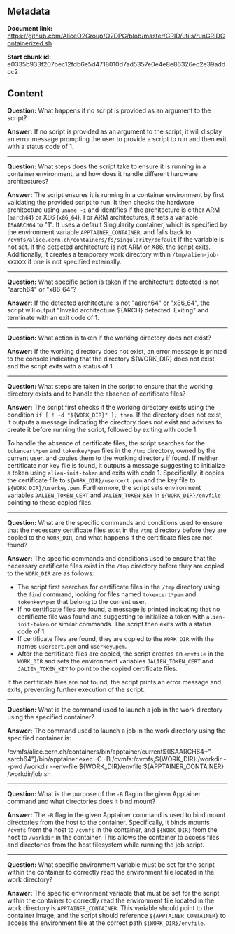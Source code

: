 ## Metadata

**Document link:** https://github.com/AliceO2Group/O2DPG/blob/master/GRID/utils/runGRIDContainerized.sh

**Start chunk id:** e0335b933f207bec12fdb6e5d4718010d7ad5357e0e4e8e86326ec2e39addcc2

## Content

**Question:** What happens if no script is provided as an argument to the script?

**Answer:** If no script is provided as an argument to the script, it will display an error message prompting the user to provide a script to run and then exit with a status code of 1.

---

**Question:** What steps does the script take to ensure it is running in a container environment, and how does it handle different hardware architectures?

**Answer:** The script ensures it is running in a container environment by first validating the provided script to run. It then checks the hardware architecture using `uname -i` and identifies if the architecture is either ARM (`aarch64`) or X86 (`x86_64`). For ARM architectures, it sets a variable `ISAARCH64` to "1". It uses a default Singularity container, which is specified by the environment variable `APPTAINER_CONTAINER`, and falls back to `/cvmfs/alice.cern.ch/containers/fs/singularity/default` if the variable is not set. If the detected architecture is not ARM or X86, the script exits. Additionally, it creates a temporary work directory within `/tmp/alien-job-XXXXXX` if one is not specified externally.

---

**Question:** What specific action is taken if the architecture detected is not "aarch64" or "x86_64"?

**Answer:** If the detected architecture is not "aarch64" or "x86_64", the script will output "Invalid architecture ${ARCH} detected. Exiting" and terminate with an exit code of 1.

---

**Question:** What action is taken if the working directory does not exist?

**Answer:** If the working directory does not exist, an error message is printed to the console indicating that the directory ${WORK_DIR} does not exist, and the script exits with a status of 1.

---

**Question:** What steps are taken in the script to ensure that the working directory exists and to handle the absence of certificate files?

**Answer:** The script first checks if the working directory exists using the condition `if [ ! -d "${WORK_DIR}" ]; then`. If the directory does not exist, it outputs a message indicating the directory does not exist and advises to create it before running the script, followed by exiting with code 1.

To handle the absence of certificate files, the script searches for the `tokencert*pem` and `tokenkey*pem` files in the `/tmp` directory, owned by the current user, and copies them to the working directory if found. If neither certificate nor key file is found, it outputs a message suggesting to initialize a token using `alien-init-token` and exits with code 1. Specifically, it copies the certificate file to `${WORK_DIR}/usercert.pem` and the key file to `${WORK_DIR}/userkey.pem`. Furthermore, the script sets environment variables `JALIEN_TOKEN_CERT` and `JALIEN_TOKEN_KEY` in `${WORK_DIR}/envfile` pointing to these copied files.

---

**Question:** What are the specific commands and conditions used to ensure that the necessary certificate files exist in the `/tmp` directory before they are copied to the `WORK_DIR`, and what happens if the certificate files are not found?

**Answer:** The specific commands and conditions used to ensure that the necessary certificate files exist in the `/tmp` directory before they are copied to the `WORK_DIR` are as follows:

- The script first searches for certificate files in the `/tmp` directory using the `find` command, looking for files named `tokencert*pem` and `tokenkey*pem` that belong to the current user.
- If no certificate files are found, a message is printed indicating that no certificate file was found and suggesting to initialize a token with `alien-init-token` or similar commands. The script then exits with a status code of 1.
- If certificate files are found, they are copied to the `WORK_DIR` with the names `usercert.pem` and `userkey.pem`.
- After the certificate files are copied, the script creates an `envfile` in the `WORK_DIR` and sets the environment variables `JALIEN_TOKEN_CERT` and `JALIEN_TOKEN_KEY` to point to the copied certificate files.

If the certificate files are not found, the script prints an error message and exits, preventing further execution of the script.

---

**Question:** What is the command used to launch a job in the work directory using the specified container?

**Answer:** The command used to launch a job in the work directory using the specified container is:

/cvmfs/alice.cern.ch/containers/bin/apptainer/current${ISAARCH64+"-aarch64"}/bin/apptainer exec -C -B /cvmfs:/cvmfs,${WORK_DIR}:/workdir  --pwd /workdir --env-file ${WORK_DIR}/envfile ${APPTAINER_CONTAINER} /workdir/job.sh

---

**Question:** What is the purpose of the `-B` flag in the given Apptainer command and what directories does it bind mount?

**Answer:** The `-B` flag in the given Apptainer command is used to bind mount directories from the host to the container. Specifically, it binds mounts `/cvmfs` from the host to `/cvmfs` in the container, and `${WORK_DIR}` from the host to `/workdir` in the container. This allows the container to access files and directories from the host filesystem while running the job script.

---

**Question:** What specific environment variable must be set for the script within the container to correctly read the environment file located in the work directory?

**Answer:** The specific environment variable that must be set for the script within the container to correctly read the environment file located in the work directory is `APPTAINER_CONTAINER`. This variable should point to the container image, and the script should reference `${APPTAINER_CONTAINER}` to access the environment file at the correct path `${WORK_DIR}/envfile`.
